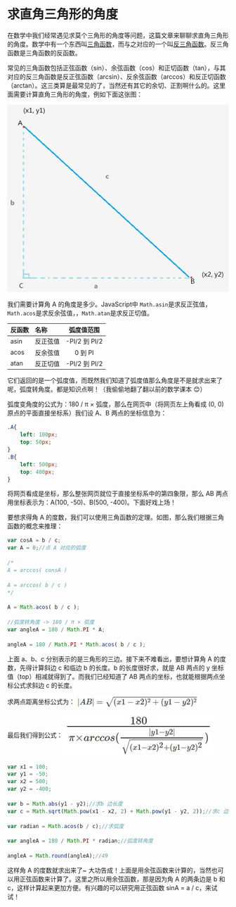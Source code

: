 # 求直角三角形的角度
在数学中我们经常遇见求莫个三角形的角度等问题，这篇文章来聊聊求直角三角形的角度。数学中有一个东西叫[三角函数](https://zh.wikipedia.org/wiki/%E4%B8%89%E8%A7%92%E5%87%BD%E6%95%B0)，而与之对应的一个叫[反三角函数](https://zh.wikipedia.org/wiki/%E5%8F%8D%E4%B8%89%E8%A7%92%E5%87%BD%E6%95%B0)。反三角函数是三角函数的反函数。

常见的三角函数包括正弦函数（sin）、余弦函数（cos）和正切函数（tan），与其对应的反三角函数是反正弦函数（arcsin）、反余弦函数（arccos）和反正切函数（arctan）。这三类算是最常见的了，当然还有其它的余切、正割啊什么的。这里面需要计算直角三角形的角度，例如下面这张图：

![求直角三角形的角度](../assets/img/example_02_3.png)

我们需要计算角 A 的角度是多少。JavaScript中 `Math.asin`是求反正弦值，`Math.acos`是求反余弦值，，`Math.atan`是求反正切值。

| 反函数 |    名称    |  弧度值范围  |
|:------|:----------|:--------------------:|
| asin   | 反正弦值   | -PI/2 到 PI/2 |
| acos   | 反余弦值   |   0 到 PI   |
| atan   | 反正切值   | -PI/2 到 PI/2  |

它们返回的是一个弧度值，而既然我们知道了弧度值那么角度是不是就求出来了呢，弧度转角度。都是知识点啊！（我偷偷地翻了翻以前的数学课本 :blush:）

弧度变角度的公式为：180 / π × 弧度，那么在网页中（将网页左上角看成 (0, 0)原点的平面直接坐标系）我们设 A、B 两点的坐标信息为：
```css
.A{
    left: 100px;
    top: 50px;
}
.B{
    left: 500px;
    top: 400px;
}
```
将网页看成是坐标，那么整张网页就位于直接坐标系中的第四象限，那么 AB 两点用坐标表示为：A(100, -50)、B(500, -400)。下面好戏上场！

要想求得角 A 的度数，我们可以使用三角函数的定理。如图，那么我们根据三角函数的概念来推理：
```javascript
var cosA = b / c;
var A = 0;//点 A 对应的弧度

/*
A = arccos( consA )

A = arccos( b / c )
*/

A = Math.acos( b / c );

//弧度转角度 -> 180 / π × 弧度
var angleA = 180 / Math.PI * A;

angleA = 180 / Math.PI * Math.acos( b / c );
```
上面 a、b、c 分别表示的是三角形的三边。接下来不难看出，要想计算角 A 的度数，先得计算斜边 c 和临边 b 的长度。b 的长度很好求，就是 AB 两点的 y 坐标值（top）相减就得到了。而我们已经知道了 AB 两点的坐标，也就能根据两点坐标公式求斜边 c 的长度。

求两点距离坐标公式为：<img align="center" src="../assets/img/example_02_1.png">


最后我们得到公式：<img align="center" src="../assets/img/example_03_1.png">

```javascript
var x1 = 100;
var y1 = -50;
var x2 = 500;
var y2 = -400;

var b = Math.abs(y1 - y2);//求b 边长度
var c = Math.sqrt(Math.pow(x1 - x2, 2) + Math.pow(y1 - y2, 2));//求c 边长度

var radian = Math.acos(b / c);//求弧度

var angleA = 180 / Math.PI * radian;//弧度转角度

angleA = Math.round(angleA);//49
```

这样角 A 的度数就求出来了~ 大功告成！上面是用余弦函数来计算的，当然也可以用正弦函数来计算了。这里之所以用余弦函数，那是因为角 A 的两条边是 b 和 c，这样计算起来更加方便。有兴趣的可以研究用正弦函数 sinA = a / c，来试试！